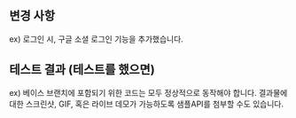 ## 변경 사항
ex) 로그인 시, 구글 소셜 로그인 기능을 추가했습니다.


## 테스트 결과 (테스트를 했으면)
ex) 베이스 브랜치에 포함되기 위한 코드는 모두 정상적으로 동작해야 합니다. 결과물에 대한 스크린샷, GIF, 혹은 라이브 데모가 가능하도록 샘플API를 첨부할 수도 있습니다.
